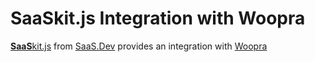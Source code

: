 
# **SaaS**kit.js Integration with Woopra

[**SaaS**kit.js](https://saaskit.js.org) from [SaaS.Dev](https://saas.dev) provides an integration with [Woopra](https://saaskit.js.org/integrations/woopra)
